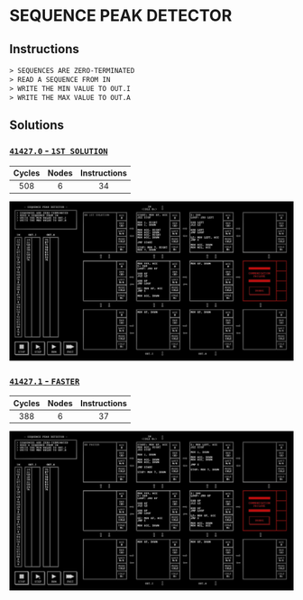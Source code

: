 # SEQUENCE PEAK DETECTOR

## Instructions

```
> SEQUENCES ARE ZERO-TERMINATED
> READ A SEQUENCE FROM IN
> WRITE THE MIN VALUE TO OUT.I
> WRITE THE MAX VALUE TO OUT.A
```

## Solutions

### [`41427.0` - `1ST SOLUTION`](41427.0.txt)

| Cycles | Nodes | Instructions |
| :----: | :---: | :----------: |
|  508   |   6   |      34      |

![41427.0](41427.0.jpg?raw=true)

### [`41427.1` - `FASTER`](41427.1.txt)

| Cycles | Nodes | Instructions |
| :----: | :---: | :----------: |
|  388   |   6   |      37      |

![41427.1](41427.1.jpg?raw=true)

